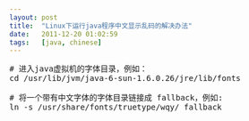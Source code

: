 ```yaml
---
layout: post
title:  "Linux下运行java程序中文显示乱码的解决办法"
date:   2011-12-20 01:02:59
tags:   [java, chinese]
---
```




<pre class='brush: bash'>
# 进入java虚拟机的字体目录，例如：
cd /usr/lib/jvm/java-6-sun-1.6.0.26/jre/lib/fonts

# 将一个带有中文字体的字体目录链接成 fallback，例如:
ln -s /usr/share/fonts/truetype/wqy/ fallback
</pre>
